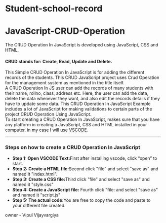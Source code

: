 # Student-school-record
# JavaScript-CRUD-Operation
The CRUD Operation In JavaScript is developed using JavaScript, CSS and HTML.<br>
####  CRUD stands for: Create, Read, Update and Delete.<br>
This Simple CRUD Operation In JavaScript is for adding the different records of the students. This CRUD JavaScript project uses Crud Operation for the management system as mentioned in the title itself.<br>
A CRUD Operation In JS user can add the records of many students with their name, rollno, class, address etc. Here, the user can add the data, delete the data whenever they want, and also edit the records details if they have to update some data. This CRUD Operation In JavaScript Example includes a lot of JavaScript for making validations to certain parts of the project CRUD Operation Using JavaScript.<br>
To start creating a CRUD Operation In JavaScript, makes sure that you have any platform in creating a JavaScript, CSS and HTML installed in your computer, in my case I will use <a href="https://code.visualstudio.com/download">VSCODE</a>.<hr>

###  Steps on how to create a CRUD Operation In JavaScript<br>
<ul>
	<li><b> Step 1: Open VSCODE Text:</b>First after installing vscode, click “open” to start.</li>
	<li><b> Step 2: Create a HTML file:</b>Second click "file" and select "save as" and named it "index.html".</li>
	<li><b> Step 3: Create a CSS file:</b>Third click "file" and select "save as" and named it "style.css"</li>
	<li><b> Step 4: Create a JavaScript file:</b> Fourth click "file: and select "save as" and named it "script.js"</li>
	<li><b> Step 5: The actual code:</b>You are free to copy the code  and paste to your different file created.</li>
</ul>
owner - Vipul Vijayvargiya
 
